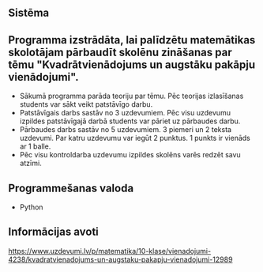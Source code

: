## Sistēma 

  Programma izstrādāta, lai palīdzētu matemātikas skolotājam pārbaudīt skolēnu zināšanas par tēmu "Kvadrātvienādojums un augstāku pakāpju vienādojumi". 
--- 
- Sākumā programma parāda teoriju par tēmu. Pēc teorijas izlasīšanas students var sākt veikt patstāvīgo darbu. 
- Patstāvīgais darbs sastāv no 3 uzdevumiem. Pēc visu uzdevumu izpildes patstāvīgajā darbā students var pāriet uz pārbaudes darbu. 
- Pārbaudes darbs sastāv no 5 uzdevumiem. 3 piemeri un 2 teksta uzdevumi. Par katru uzdevumu var iegūt 2 punktus. 1 punkts ir vienāds ar 1 balle.
- Pēc visu kontroldarba uzdevumu izpildes skolēns varēs redzēt savu atzīmi. 

## Programmešanas valoda
- Python

## Informācijas avoti 

https://www.uzdevumi.lv/p/matematika/10-klase/vienadojumi-4238/kvadratvienadojums-un-augstaku-pakapju-vienadojumi-12989
